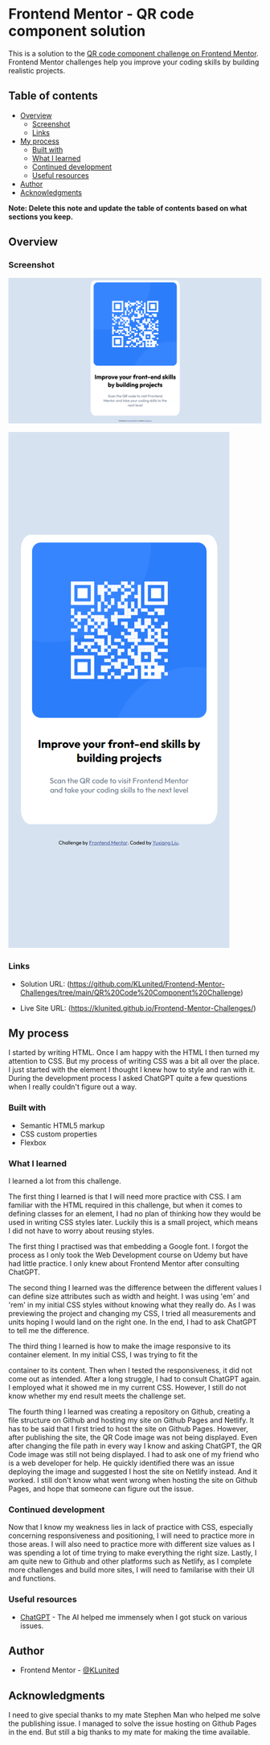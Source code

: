 # Frontend Mentor - QR code component solution

This is a solution to the [QR code component challenge on Frontend Mentor](https://www.frontendmentor.io/challenges/qr-code-component-iux_sIO_H). Frontend Mentor challenges help you improve your coding skills by building realistic projects. 

## Table of contents

- [Overview](#overview)
  - [Screenshot](#screenshot)
  - [Links](#links)
- [My process](#my-process)
  - [Built with](#built-with)
  - [What I learned](#what-i-learned)
  - [Continued development](#continued-development)
  - [Useful resources](#useful-resources)
- [Author](#author)
- [Acknowledgments](#acknowledgments)

**Note: Delete this note and update the table of contents based on what sections you keep.**

## Overview

### Screenshot

![](./images/Frontend%20Mentor%20-%20QR%20code%20component%20-%20desktop.png)

![](./images/Frontend%20Mentor%20-%20QR%20code%20component%20-%20mobile.png)



### Links

- Solution URL: (https://github.com/KLunited/Frontend-Mentor-Challenges/tree/main/QR%20Code%20Component%20Challenge)

- Live Site URL: (https://klunited.github.io/Frontend-Mentor-Challenges/)


## My process
  I started by writing HTML. Once I am happy with the HTML I then turned my attention to CSS. But my process of writing CSS was a bit all over the place. I just started with the element I thought I knew how to style and ran with it. During the development process I asked ChatGPT quite a few questions when I really couldn't figure out a way.


### Built with

- Semantic HTML5 markup
- CSS custom properties
- Flexbox



### What I learned

I learned a lot from this challenge. 

The first thing I learned is that I will need more practice with CSS. I am familiar with the HTML required in this challenge, but when it comes to defining classes for an element, I had no plan of thinking how they would be used in writing CSS styles later. Luckily this is a small project, which means I did not have to worry about reusing styles. 

The first thing I practised was that embedding a Google font. I forgot the process as I only took the Web Development course on Udemy but have had little practice. I only knew about Frontend Mentor after consulting ChatGPT.

The second thing I learned was the difference between the different values I can define size attributes such as width and height. I was using 'em' and 'rem' in my initial CSS styles without knowing what they really do. As I was previewing the project and changing my CSS, I tried all measurements and units hoping I would land on the right one. In the end, I had to ask ChatGPT to tell me the difference.

The third thing I learned is how to make the image responsive to its container element. In my initial CSS, I was trying to fit the <div> container to its content. Then when I tested the responsiveness, it did not come out as intended. After a long struggle, I had to consult ChatGPT again. I employed what it showed me in my current CSS. However, I still do not know whether my end result meets the challenge set.

The fourth thing I learned was creating a repository on Github, creating a file structure on Github and hosting my site on Github Pages and Netlify. It has to be said that I first tried to host the site on Github Pages. However, after publishing the site, the QR Code image was not being displayed. Even after changing the file path in every way I know and asking ChatGPT, the QR Code image was still not being displayed. I had to ask one of my friend who is a web developer for help. He quickly identified there was an issue deploying the image and suggested I host the site on Netlify instead. And it worked. I still don't know what went wrong when hosting the site on Github Pages, and hope that someone can figure out the issue.



### Continued development

Now that I know my weakness lies in lack of practice with CSS, especially concerning responsiveness and positioning, I will need to practice more in those areas. I will also need to practice more with different size values as I was spending a lot of time trying to make everything the right size. Lastly, I am quite new to Github and other platforms such as Netlify, as I complete more challenges and build more sites, I will need to familarise with their UI and functions.



### Useful resources

- [ChatGPT](https://www.chatgpt.com) - The AI helped me immensely when I got stuck on various issues.


## Author


- Frontend Mentor - [@KLunited](https://www.frontendmentor.io/profile/KLunited)


## Acknowledgments

I need to give special thanks to my mate Stephen Man who helped me solve the publishing issue. I managed to solve the issue hosting on Github Pages in the end. But still a big thanks to my mate for making the time available.

